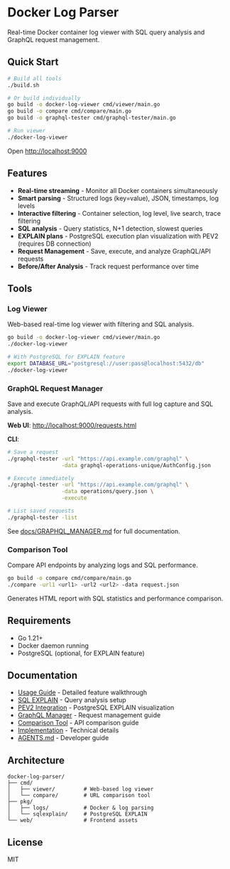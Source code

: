 # Docker Log Parser

Real-time Docker container log viewer with SQL query analysis and GraphQL request management.

## Quick Start

```bash
# Build all tools
./build.sh

# Or build individually
go build -o docker-log-viewer cmd/viewer/main.go
go build -o compare cmd/compare/main.go
go build -o graphql-tester cmd/graphql-tester/main.go

# Run viewer
./docker-log-viewer
```

Open [http://localhost:9000](http://localhost:9000)

## Features

- **Real-time streaming** - Monitor all Docker containers simultaneously
- **Smart parsing** - Structured logs (key=value), JSON, timestamps, log levels
- **Interactive filtering** - Container selection, log level, live search, trace filtering
- **SQL analysis** - Query statistics, N+1 detection, slowest queries
- **EXPLAIN plans** - PostgreSQL execution plan visualization with PEV2 (requires DB connection)
- **Request Management** - Save, execute, and analyze GraphQL/API requests
- **Before/After Analysis** - Track request performance over time

## Tools

### Log Viewer

Web-based real-time log viewer with filtering and SQL analysis.

```bash
go build -o docker-log-viewer cmd/viewer/main.go
./docker-log-viewer

# With PostgreSQL for EXPLAIN feature
export DATABASE_URL="postgresql://user:pass@localhost:5432/db"
./docker-log-viewer
```

### GraphQL Request Manager

Save and execute GraphQL/API requests with full log capture and SQL analysis.

**Web UI**: [http://localhost:9000/requests.html](http://localhost:9000/requests.html)

**CLI**:
```bash
# Save a request
./graphql-tester -url "https://api.example.com/graphql" \
                 -data graphql-operations-unique/AuthConfig.json

# Execute immediately
./graphql-tester -url "https://api.example.com/graphql" \
                 -data operations/query.json \
                 -execute

# List saved requests
./graphql-tester -list
```

See [docs/GRAPHQL_MANAGER.md](docs/GRAPHQL_MANAGER.md) for full documentation.

### Comparison Tool

Compare API endpoints by analyzing logs and SQL performance.

```bash
go build -o compare cmd/compare/main.go
./compare -url1 <url1> -url2 <url2> -data request.json
```

Generates HTML report with SQL statistics and performance comparison.

## Requirements

- Go 1.21+
- Docker daemon running
- PostgreSQL (optional, for EXPLAIN feature)

## Documentation

- [Usage Guide](docs/USAGE_GUIDE.md) - Detailed feature walkthrough
- [SQL EXPLAIN](docs/SQL_EXPLAIN.md) - Query analysis setup
- [PEV2 Integration](docs/PEV2_INTEGRATION.md) - PostgreSQL EXPLAIN visualization
- [GraphQL Manager](docs/GRAPHQL_MANAGER.md) - Request management guide
- [Comparison Tool](docs/COMPARE-TOOL.md) - API comparison guide
- [Implementation](docs/IMPLEMENTATION.md) - Technical details
- [AGENTS.md](AGENTS.md) - Developer guide

## Architecture

```
docker-log-parser/
├── cmd/
│   ├── viewer/         # Web-based log viewer
│   └── compare/        # URL comparison tool
├── pkg/
│   ├── logs/           # Docker & log parsing
│   └── sqlexplain/     # PostgreSQL EXPLAIN
└── web/                # Frontend assets
```

## License

MIT

